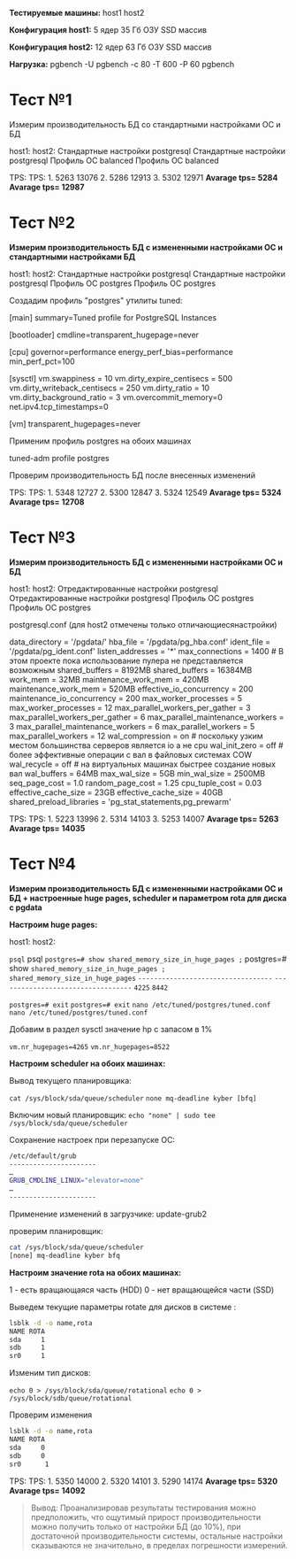 **Тестируемые машины:**
host1
host2

**Конфигурация host1:**
5 ядер
35 Гб ОЗУ
SSD массив

**Конфигурация host2:**
12 ядер
63 Гб ОЗУ
SSD массив

**Нагрузка:**
pgbench -U pgbench -c 80 -T 600 -P 60 pgbench

# Тест №1
Измерим производительность БД со стандартными настройками ОС и БД

host1:                                                                                            host2:
Стандартные настройки postgresql                                                                  Стандартные настройки postgresql
Профиль ОС balanced                                                                               Профиль ОС balanced

TPS:                                                                                              TPS:
    1. 5263                                                                                       13076
    2. 5286                                                                                       12913
    3. 5302                                                                                       12971
**Avarage tps=  5284                                                                                Avarage tps= 12987**

# Тест №2
**Измерим производительность БД с измененными настройками ОС и стандартными настройками БД**

host1:                                                                                            host2:
Стандартные настройки postgresql                                                                  Стандартные настройки postgresql
Профиль ОС postgres                                                                               Профиль ОС postgres

Создадим профиль "postgres" утилиты tuned:

[main]
summary=Tuned profile for  PostgreSQL Instances

[bootloader]
cmdline=transparent_hugepage=never

[cpu]
governor=performance
energy_perf_bias=performance
min_perf_pct=100

[sysctl]
vm.swappiness = 10
vm.dirty_expire_centisecs = 500
vm.dirty_writeback_centisecs = 250
vm.dirty_ratio = 10
vm.dirty_background_ratio = 3
vm.overcommit_memory=0
net.ipv4.tcp_timestamps=0

[vm]
transparent_hugepages=never

Применим профиль postgres на обоих машинах

tuned-adm profile postgres

Проверим производительность БД после внесенных изменений

TPS:                                                                                              TPS:
    1. 5348                                                                                        12727
    2. 5300                                                                                        12847
    3. 5324                                                                                        12549
**Avarage tps=  5324                                                                                Avarage tps= 12708**

# Тест №3
**Измерим производительность БД с измененными настройками ОС и БД**

host1:                                                                                            host2:
Отредактированные настройки postgresql                                                            Отредактированные настройки postgresql
Профиль ОС postgres                                                                               Профиль ОС postgres

postgresql.conf       (для host2 отмечены только отличающиесянастройки)

data_directory = '/pgdata/'
hba_file = '/pgdata/pg_hba.conf'
ident_file = '/pgdata/pg_ident.conf'
listen_addresses = '*'
max_connections = 1400                    # В этом проекте пока использование пулера не представляется возможным
shared_buffers = 8192MB                                                                           shared_buffers = 16384MB
work_mem = 32MB
maintenance_work_mem = 420MB                                                                      maintenance_work_mem = 520MB
effective_io_concurrency = 200
maintenance_io_concurrency = 200
max_worker_processes = 5                                                                          max_worker_processes = 12
max_parallel_workers_per_gather = 3                                                               max_parallel_workers_per_gather = 6
max_parallel_maintenance_workers = 3                                                              max_parallel_maintenance_workers = 6
max_parallel_workers = 5                                                                          max_parallel_workers = 12
wal_compression = on                      # поскольку узким местом большинства серверов является io а не cpu
wal_init_zero = off                       # более эффективные операции с вал в файловых системах COW
wal_recycle = off                         # на виртуальных машинах быстрее создание новых вал
wal_buffers = 64MB
max_wal_size = 5GB
min_wal_size = 2500MB
seq_page_cost = 1.0
random_page_cost = 1.25
cpu_tuple_cost = 0.03
effective_cache_size = 23GB                                                                        effective_cache_size = 40GB
shared_preload_libraries = 'pg_stat_statements,pg_prewarm'

TPS:                                                                                               TPS:
    1. 5223                                                                                         13996
    2. 5314                                                                                         14103
    3. 5253                                                                                         14007
**Avarage tps=  5263                                                                                 Avarage tps= 14035**

# Тест №4
**Измерим производительность БД с измененными настройками ОС и БД + настроенные huge pages, scheduler и параметром rota для диска с pgdata**

**Настроим huge pages:**

host1:                                                                                              host2:

`psql`                                                                                                psql
`postgres=# show shared_memory_size_in_huge_pages ;`                                                  postgres=# show `shared_memory_size_in_huge_pages ;`
`shared_memory_size_in_huge_pages`
`----------------------------------`                                                                  `----------------------------------`
 `4225`                                                                                                `8442`

`postgres=# exit`                                                                                     `postgres=# exit`
`nano /etc/tuned/postgres/tuned.conf`                                                                 `nano /etc/tuned/postgres/tuned.conf`

Добавим в раздел sysctl значение hp с запасом в 1%

`vm.nr_hugepages=4265`                                                                                `vm.nr_hugepages=8522`

**Настроим scheduler на обоих машинах:**

Вывод текущего планировщика:

`cat /sys/block/sda/queue/scheduler`
`none mq-deadline kyber [bfq]`

Включим новый планировщик:
`echo "none" | sudo tee /sys/block/sda/queue/scheduler`

Сохранение настроек при перезапуске ОС:
```bash
/etc/default/grub
----------------------
…
GRUB_CMDLINE_LINUX="elevator=none"
…
----------------------
```
Применение изменений в загрузчике:
update-grub2

проверим  планировщик:
```bash
cat /sys/block/sda/queue/scheduler
[none] mq-deadline kyber bfq
```

**Настроим значение rota на обоих машинах:**

1 - есть вращающаяся часть (HDD)
0 - нет вращающейся части (SSD)

Выведем текущие параметры rotate для дисков в системе :
```bash
lsblk -d -o name,rota
NAME ROTA
sda     1
sdb     1
sr0     1
```

Изменим тип дисков:

`echo 0 > /sys/block/sda/queue/rotational`
`echo 0 > /sys/block/sdb/queue/rotational`

Проверим изменения
```bash
lsblk -d -o name,rota
NAME ROTA
sda     0
sdb     0
sr0      1
```

TPS:                                                                                             TPS:
    1. 5350                                                                                       14000
    2. 5320                                                                                       14101
    3. 5290                                                                                       14174
**Avarage tps=  5320                                                                               Avarage tps= 14092**

>Вывод:
>Проанализировав результаты тестирования можно предположить, что ощутимый прирост производительности можно получить только от настройки БД (до 10%), при достаточной производительности системы, остальные настройки сказываются не значительно, в пределах погрешности измерений.